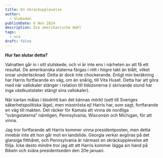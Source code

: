 ```yaml
---
title: En skräckupplevelse
author:
  - Slobodan
publishDate: 6 Nov 2024
description: Die amerikanische Wahl
tags:
  - usa
draft: false
---
```

**Hur fan slutar detta?**

Valnatten går in i sitt slutskede, och vi är inte ens i närheten av att få ett resultat. De amerikanska staterna färgas i rött i högre takt än blått, vilket oroar undertecknad. Detta är dock inte chockerande. Enligt min beräkning har Harris fortfarande en väg, om än snårig, till Vita Huset. Detta har att göra med när vallokaler stänger i relation till tidszonerna (i skrivande stund har inga västkuststater stängt sina vallokaler). 



När kartan målas i blodrött kan det kännas mörkt (sett till Sveriges säkerhetspolitiska läge), men misströsta ej! Harris har, som sagt, fortfarande en väg till makten. Det räcker för Kamala att vinna de nordliga “svängstaterna” nämligen, Pennsylvania, Wisconsin och Michigan, för att vinna.



Jag tror fortfarande att Harris kommer vinna presidentposten, men detta innebär inte att hon går mot en landslide. Georgia verkar avgöras på det glansiga fitthåret, och Pennsylvania är närmast en skräckupplevelse att följa. Icke desto mindre tror jag att att Harris kommer lägga sin hand på Bibeln och svära presidentseden den 20e januari.
